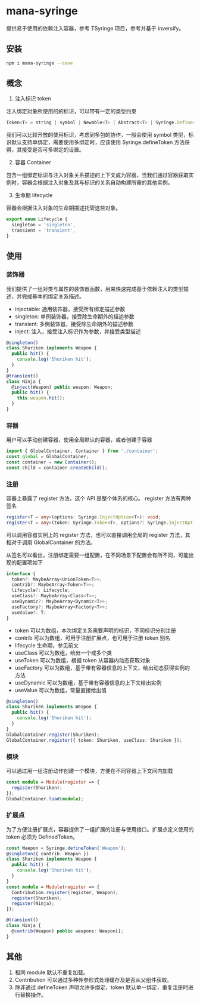 # mana-syringe

提供易于使用的依赖注入容器，参考 TSyringe 项目，参考并基于 inversify。

## 安装

```bash
npm i mana-syringe --save
```

## 概念

1. 注入标识 token

注入绑定对象所使用的的标识，可以带有一定的类型约束

```typescript
Token<T> = string | symbol | Newable<T> | Abstract<T> | Syringe.DefinedToken<T>;
```

我们可以比较开放的使用标识，考虑到多包的协作，一般会使用 symbol 类型，标识默认支持单绑定，需要使用多绑定时，应该使用 Syringe.defineToken 方法获得，其接受是否可多绑定的设置。

2. 容器 Container

包含一组绑定标识与注入对象关系描述的上下文成为容器，当我们通过容器获取实例时，容器会根据注入对象及其与标识的关系自动构建所需的其他实例。

3. 生命期 lifecycle

容器会根据注入对象的生命期描述托管这些对象。

```typescript
export enum Lifecycle {
  singleton = 'singleton',
  transient = 'transient',
}
```

## 使用

### 装饰器

我们提供了一组对类与属性的装饰器函数，用来快速完成基于依赖注入的类型描述，并完成基本的绑定关系描述。

- injectable: 通用装饰器，接受所有绑定描述参数
- singleton: 单例装饰器，接受除生命期外的描述参数
- transient: 多例装饰器，接受除生命期外的描述参数
- inject: 注入，接受注入标识作为参数，并接受类型描述

```typescript
@singleton()
class Shuriken implements Weapon {
  public hit() {
    console.log('Shuriken hit');
  }
}
@transient()
class Ninja {
  @inject(Weapon) public weapon: Weapon;
  public hit() {
    this.weapon.hit();
  }
}
```

### 容器

用户可以手动创建容器，使用全局默认的容器，或者创建子容器

```typescript
import { GlobalContainer, Container } from './container';
const global = GlobalContainer;
const container = new Container();
const child = container.createChild();
```

### 注册

容器上暴露了 register 方法，这个 API 是整个体系的核心。 register 方法有两种签名

```typescript
register<T = any>(options: Syringe.InjectOption<T>): void;
register<T = any>(token: Syringe.Token<T>, options?: Syringe.InjectOption<T>): void;
```

可以调用容器实例上的 register 方法，也可以直接调用全局的 register 方法，其相对于调用 GlobalContainer 的方法。

从签名可以看出，注册绑定需要一组配置，在不同场景下配置会有所不同，可能出现的配置项如下

```typescript
interface {
  token?: MaybeArray<UnionToken<T>>;
  contrib?: MaybeArray<Token<T>>;
  lifecycle?: Lifecycle;
  useClass?: MaybeArray<Class<T>>;
  useDynamic?: MaybeArray<Dynamic<T>>;
  useFactory?: MaybeArray<Factory<T>>;
  useValue?: T;
}
```

- token 可以为数组，本次绑定关系需要声明的标识，不同标识分别注册
- contrib 可以为数组，可用于注册扩展点，也可用于注册 token 别名
- lifecycle 生命期，参见前文
- useClass 可以为数组，给出一个或多个类
- useToken 可以为数组，根据 token 从容器内动态获取对象
- useFactory 可以为数组，基于带有容器信息的上下文，给出动态获得实例的方法
- useDynamic 可以为数组，基于带有容器信息的上下文给出实例
- useValue 可以为数组，常量直接给出值

```typescript
@singleton()
class Shuriken implements Weapon {
  public hit() {
    console.log('Shuriken hit');
  }
}
GlobalContainer.register(Shuriken);
GlobalContainer.register({ token: Shuriken, useClass: Shuriken });
```

### 模块

可以通过用一组注册动作创建一个模块，方便在不同容器上下文间内加载

```typescript
const module = Module(register => {
  register(Shuriken);
});
GlobalContainer.load(module);
```

### 扩展点

为了方便注册扩展点，容器提供了一组扩展的注册与使用接口。扩展点定义使用的 token 必须为 DefinedToken。

```typescript
const Waepon = Syringe.defineToken('Weapon');
@singleton({ contrib: Weapon })
class Shuriken implements Weapon {
  public hit() {
    console.log('Shuriken hit');
  }
}
const module = Module(register => {
  Contribution.register(register, Weapon);
  register(Shuriken);
  register(Ninja);
});

@transient()
class Ninja {
  @contrib(Weapon) public weapons: Weapon[];
}
```

## 其他

1. 相同 module 默认不重复加载。
2. Contribution 可以通过多种传参形式处理缓存及是否从父组件获取。
3. 除非通过 defineToken 声明允许多绑定，token 默认单一绑定，重复注册时进行替换操作。
